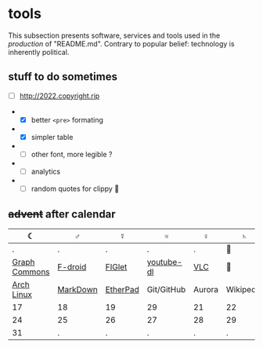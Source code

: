 # tools 

This subsection presents software, services and tools used in the *production* of "README.md". Contrary to popular belief: technology is inherently political.

## stuff to do sometimes
* [ ] http://2022.copyright.rip
* * [x] better `<pre>` formating
* * [x] simpler table
* * [ ] other font, more legible ?
* * [ ] analytics
* * [ ] random quotes for clippy 📎

## ~~advent~~ after calendar

| ☾ | ♂ | ☿ | ♃ | ♀ | ♄ | ☼ |
| - | - | - | - | - | - | - |
| . | . | . | . | . | 🙊 | 🙉 |  
|[Graph Commons](http://2022.copyright.rip/#graphcommons)|[F-droid](http://2022.copyright.rip/#f-droid)|[FIGlet](http://2022.copyright.rip/#figlet)| [youtube-dl](http://2022.copyright.rip/#youtube-dl)|[VLC](http://2022.copyright.rip/#vlc) | 🙈 | 🙊 |  
| [Arch Linux](http://2022.copyright.rip/#arch) | [MarkDown](http://2022.copyright.rip/#markdown) |  [EtherPad](http://2022.copyright.rip/#etherpad) | Git/GitHub | Aurora | Wikipedia | 16 |  
| 17 | 18 | 19 | 29 | 21 | 22 | 23 |  
| 24 | 25 | 26 | 27 | 28 | 29 | 30 |  
| 31 | . | . | . | . | . | . |  
